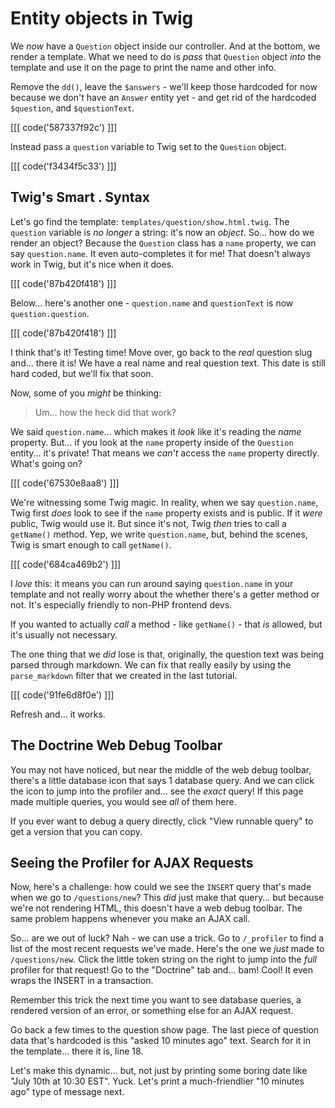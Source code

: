 # Entity objects in Twig

We *now* have a `Question` object inside our controller. And at the bottom,
we render a template. What we need to do is *pass* that `Question` object *into* the
template and use it on the page to print the name and other info.

Remove the `dd()`, leave the `$answers` - we'll keep those hardcoded for now because
we don't have an `Answer` entity yet - and get rid of the hardcoded `$question`,
and `$questionText`.

[[[ code('587337f92c') ]]]

Instead pass a `question` variable to Twig set to the `Question` object.

[[[ code('f3434f5c33') ]]]

## Twig's Smart . Syntax

Let's go find the template: `templates/question/show.html.twig`. The `question`
variable is *no longer* a string: it's now an *object*. So... how do we render an
object? Because the `Question` class has a `name` property, we can say
`question.name`. It even auto-completes it for me! That doesn't always work in
Twig, but it's nice when it does.

[[[ code('87b420f418') ]]]

Below... here's another one - `question.name` and `questionText` is now
`question.question`.

[[[ code('87b420f418') ]]]

I think that's it! Testing time! Move over, go back to the *real* question
slug and... there it is! We have a real name and real question text. This date is
still hard coded, but we'll fix that soon.

Now, some of you *might* be thinking:

> Um... how the heck did that work?

We said `question.name`... which makes it *look* like it's reading the *name*
property. But... if you look at the `name` property inside of the `Question`
entity... it's private! That means we *can't* access the `name` property directly.
What's going on?

[[[ code('67530e8aa8') ]]]

We're witnessing some Twig magic. In reality, when we say `question.name`, Twig
first *does* look to see if the `name` property exists and is public. If it *were*
public, Twig would use it. But since it's not, Twig *then* tries to call a
`getName()` method. Yep, we write `question.name`, but, behind the scenes, Twig
is smart enough to call `getName()`.

[[[ code('684ca469b2') ]]]

I *love* this: it means you can run around saying `question.name` in your template
and not really worry about the whether there's a getter method or not. It's
especially friendly to non-PHP frontend devs.

If you wanted to actually *call* a method - like `getName()` - that *is* allowed,
but it's usually not necessary.

The one thing that we *did* lose is that, originally, the question text was being
parsed through markdown. We can fix that really easily by using the `parse_markdown`
filter that we created in the last tutorial.

[[[ code('91fe6d8f0e') ]]]

Refresh and... it works.

## The Doctrine Web Debug Toolbar

You may not have noticed, but near the middle of the web debug toolbar, there's a
little database icon that says 1 database query. And we can click the icon to
jump into the profiler and... see the *exact* query! If this page made multiple
queries, you would see *all* of them here.

If you ever want to debug a query directly, click "View runnable query" to get a
version that you can copy.

## Seeing the Profiler for AJAX Requests

Now, here's a challenge: how could we see the `INSERT` query that's made when we
go to `/questions/new`? This *did* just make that query... but because we're not
rendering HTML, this doesn't have a web debug toolbar. The same problem happens
whenever you make an AJAX call.

So... are we out of luck? Nah - we can use a trick. Go to `/_profiler` to find
a list of the most recent requests we've made. Here's the one we *just* made to
`/questions/new`. Click the little token string on the right to jump into the
*full* profiler for that request! Go to the "Doctrine" tab and... bam! Cool!
It even wraps the INSERT in a transaction.

Remember this trick the next time you want to see database queries, a rendered
version of an error, or something else for an AJAX request.

Go back a few times to the question show page. The last piece of question data
that's hardcoded is this "asked 10 minutes ago" text. Search for it in the
template... there it is, line 18.

Let's make this dynamic... but, not just by printing some boring date like
"July 10th at 10:30 EST". Yuck. Let's print a much-friendlier "10 minutes ago" type
of message next.
